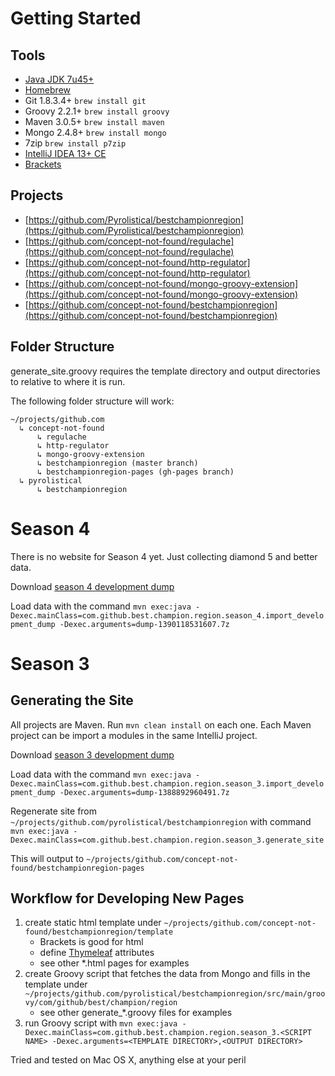 Getting Started
===============

Tools
-----

* [Java JDK 7u45+](http://www.oracle.com/technetwork/java/javase/downloads/index.html)
* [Homebrew](http://brew.sh/)
* Git 1.8.3.4+ `brew install git`
* Groovy 2.2.1+ `brew install groovy`
* Maven 3.0.5+ `brew install maven`
* Mongo 2.4.8+ `brew install mongo`
* 7zip `brew install p7zip`
* [IntelliJ IDEA 13+ CE](http://www.jetbrains.com/idea/)
* [Brackets](http://brackets.io/)

Projects
--------

* [https://github.com/Pyrolistical/bestchampionregion](https://github.com/Pyrolistical/bestchampionregion)
* [https://github.com/concept-not-found/regulache](https://github.com/concept-not-found/regulache)
* [https://github.com/concept-not-found/http-regulator](https://github.com/concept-not-found/http-regulator)
* [https://github.com/concept-not-found/mongo-groovy-extension](https://github.com/concept-not-found/mongo-groovy-extension)
* [https://github.com/concept-not-found/bestchampionregion](https://github.com/concept-not-found/bestchampionregion)


Folder Structure
----------------

generate_site.groovy requires the template directory and output directories to relative to where it is run.

The following folder structure will work:

    ~/projects/github.com
      ↳ concept-not-found
          ↳ regulache
          ↳ http-regulator
          ↳ mongo-groovy-extension
          ↳ bestchampionregion (master branch)
          ↳ bestchampionregion-pages (gh-pages branch)
      ↳ pyrolistical
          ↳ bestchampionregion

Season 4
========

There is no website for Season 4 yet.  Just collecting diamond 5 and better data.

Download [season 4 development dump](https://www.dropbox.com/s/rxmdvf31p6j6gfp/dump-1390118531607.7z)

Load data with the command `mvn exec:java -Dexec.mainClass=com.github.best.champion.region.season_4.import_development_dump -Dexec.arguments=dump-1390118531607.7z`


Season 3
========

Generating the Site
-------------------

All projects are Maven.  Run `mvn clean install` on each one.  Each Maven project can be import a modules in the same IntelliJ project.

Download [season 3 development dump](https://www.dropbox.com/sh/vfin51td8flytg9/RMVDIynDdP)

Load data with the command `mvn exec:java -Dexec.mainClass=com.github.best.champion.region.season_3.import_development_dump -Dexec.arguments=dump-1388892960491.7z`

Regenerate site from `~/projects/github.com/pyrolistical/bestchampionregion` with command `mvn exec:java -Dexec.mainClass=com.github.best.champion.region.season_3.generate_site`

This will output to `~/projects/github.com/concept-not-found/bestchampionregion-pages`

Workflow for Developing New Pages
---------------------------------

1. create static html template under `~/projects/github.com/concept-not-found/bestchampionregion/template`
    * Brackets is good for html
    * define [Thymeleaf](http://www.thymeleaf.org/) attributes
    * see other *.html pages for examples
2. create Groovy script that fetches the data from Mongo and fills in the template under `~/projects/github.com/pyrolistical/bestchampionregion/src/main/groovy/com/github/best/champion/region`
    * see other generate_*.groovy files for examples
3. run Groovy script with `mvn exec:java -Dexec.mainClass=com.github.best.champion.region.season_3.<SCRIPT NAME> -Dexec.arguments=<TEMPLATE DIRECTORY>,<OUTPUT DIRECTORY>`

Tried and tested on Mac OS X, anything else at your peril
